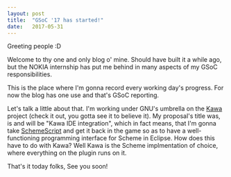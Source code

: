 ```yaml
---
layout: post
title:  "GSoC '17 has started!"
date:   2017-05-31 
---
```


Greeting people :D

Welcome to thy one and only blog o' mine. Should have built it a while ago, but
the NOKIA internship has put me behind in many aspects of my GSoC responsibilities.

This is the place where I'm gonna record every working day's progress. For now
the blog has one use and that's GSoC reporting.

Let's talk a little about that.
I'm working under GNU's umbrella on the
[Kawa](https://www.gnu.org/software/kawa/index.html) project (check it out, you
gotta see it to believe it). My proposal's title was, is and will be "Kawa IDE
integration", which in fact means, that I'm gonna take
[SchemeScript](https://github.com/schemeway/SchemeScript) and get it back in
the game so as to have a well-functioning programming interface for Scheme in
Eclipse. 
How does this have to do with Kawa? Well Kawa is the Scheme implmentation of
choice, where everything on the plugin runs on it.


That's it today folks,
See you soon!


